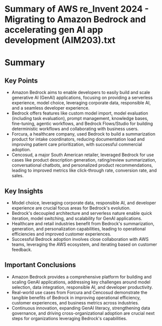 # Summary of AWS re_Invent 2024 - Migrating to Amazon Bedrock and accelerating gen AI app development (AIM203).txt

# Summary

## Key Points

- Amazon Bedrock aims to enable developers to easily build and scale generative AI (GenAI) applications, focusing on providing a serverless experience, model choice, leveraging corporate data, responsible AI, and a seamless developer experience.
- Bedrock offers features like custom model import, model evaluation (including task evaluation), prompt management, knowledge bases, fine-tuning, agentic workflows, and Bedrock Flows/Studio for building deterministic workflows and collaborating with business users.
- Forcura, a healthcare company, used Bedrock to build a summarization product for intake coordinators, reducing documentation load and improving patient care prioritization, with successful commercial adoption.
- Cencosud, a major South American retailer, leveraged Bedrock for use cases like product description generation, rating/review summarization, conversational chatbots, and personalized product recommendations, leading to improved metrics like click-through rate, conversion rate, and sales.

## Key Insights

- Model choice, leveraging corporate data, responsible AI, and developer experience are crucial focus areas for Bedrock's evolution.
- Bedrock's decoupled architecture and serverless nature enable quick iteration, model switching, and scalability for GenAI applications.
- Healthcare and retail industries benefit from Bedrock's summarization, generation, and personalization capabilities, leading to operational efficiencies and improved customer experiences.
- Successful Bedrock adoption involves close collaboration with AWS teams, leveraging the AWS ecosystem, and iterating based on customer feedback.

## Important Conclusions

- Amazon Bedrock provides a comprehensive platform for building and scaling GenAI applications, addressing key challenges around model selection, data integration, responsible AI, and developer productivity.
- Real-world use cases from Forcura and Cencosud demonstrate the tangible benefits of Bedrock in improving operational efficiency, customer experiences, and business metrics across industries.
- Continuous innovation, expanding GenAI literacy, strengthening data governance, and driving cross-organizational adoption are crucial next steps for organizations leveraging Bedrock's capabilities.